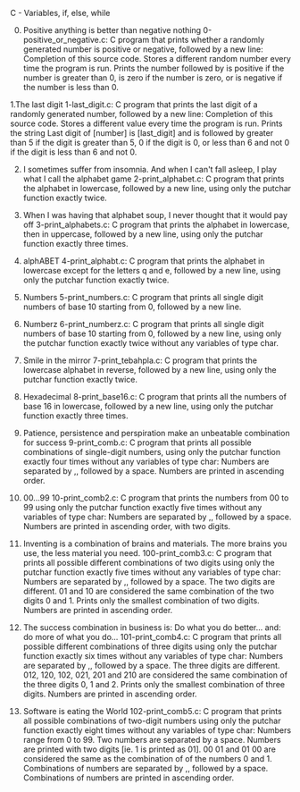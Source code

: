 C - Variables, if, else, while

0. Positive anything is better than negative nothing
0-positive_or_negative.c: C program that prints whether a randomly generated number is positive or negative, followed by a new line: Completion of this source code. Stores a different random number every time the program is run. Prints the number followed by is positive if the number is greater than 0, is zero if the number is zero, or is negative if the number is less than 0.

1.The last digit
1-last_digit.c: C program that prints the last digit of a randomly generated number, followed by a new line: Completion of this source code. Stores a different value every time the program is run. Prints the string Last digit of [number] is [last_digit] and is followed by greater than 5 if the digit is greater than 5, 0 if the digit is 0, or less than 6 and not 0 if the digit is less than 6 and not 0.

 2. I sometimes suffer from insomnia. And when I can't fall asleep, I play what I call the alphabet game
2-print_alphabet.c: C program that prints the alphabet in lowercase, followed by a new line, using only the putchar function exactly twice.

 3. When I was having that alphabet soup, I never thought that it would pay off
3-print_alphabets.c: C program that prints the alphabet in lowercase, then in uppercase, followed by a new line, using only the putchar function exactly three times.

 4. alphABET
4-print_alphabt.c: C program that prints the alphabet in lowercase except for the letters q and e, followed by a new line, using only the putchar function exactly twice.

 5. Numbers
5-print_numbers.c: C program that prints all single digit numbers of base 10 starting from 0, followed by a new line.

 6. Numberz
6-print_numberz.c: C program that prints all single digit numbers of base 10 starting from 0, followed by a new line, using only the putchar function exactly twice without any variables of type char.

 7. Smile in the mirror
7-print_tebahpla.c: C program that prints the lowercase alphabet in reverse, followed by a new line, using only the putchar function exactly twice.

 8. Hexadecimal
8-print_base16.c: C program that prints all the numbers of base 16 in lowercase, followed by a new line, using only the putchar function exactly three times.

 9. Patience, persistence and perspiration make an unbeatable combination for success
9-print_comb.c: C program that prints all possible combinations of single-digit numbers, using only the putchar function exactly four times without any variables of type char: Numbers are separated by ,, followed by a space. Numbers are printed in ascending order.

 10. 00...99
10-print_comb2.c: C program that prints the numbers from 00 to 99 using only the putchar function exactly five times without any variables of type char: Numbers are separated by ,, followed by a space. Numbers are printed in ascending order, with two digits.

 11. Inventing is a combination of brains and materials. The more brains you use, the less material you need.
100-print_comb3.c: C program that prints all possible different combinations of two digits using only the putchar function exactly five times without any variables of type char: Numbers are separated by ,, followed by a space. The two digits are different. 01 and 10 are considered the same combination of the two digits 0 and 1. Prints only the smallest combination of two digits. Numbers are printed in ascending order.

 12. The success combination in business is: Do what you do better... and: do more of what you do...
101-print_comb4.c: C program that prints all possible different combinations of three digits using only the putchar function exactly six times without any variables of type char: Numbers are separated by ,, followed by a space. The three digits are different. 012, 120, 102, 021, 201 and 210 are considered the same combination of the three digits 0, 1 and 2. Prints only the smallest combination of three digits. Numbers are printed in ascending order.

 13. Software is eating the World
102-print_comb5.c: C program that prints all possible combinations of two-digit numbers using only the putchar function exactly eight times without any variables of type char: Numbers range from 0 to 99. Two numbers are separated by a space. Numbers are printed with two digits [ie. 1 is printed as 01]. 00 01 and 01 00 are considered the same as the combination of of the numbers 0 and 1. Combinations of numbers are separated by ,, followed by a space. Combinations of numbers are printed in ascending order.
